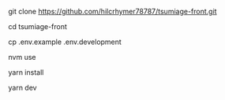 git clone https://github.com/hilcrhymer78787/tsumiage-front.git

cd tsumiage-front

cp .env.example .env.development

nvm use

yarn install

yarn dev